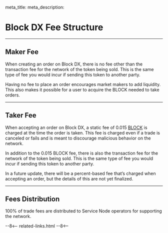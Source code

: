 meta_title: 
meta_description:

# Block DX Fee Structure

---

## Maker Fee
When creating an order on Block DX, there is no fee other than the transaction fee for the network of the token being sold. This is the same type of fee you would incur if sending this token to another party.

Having no fee to place an order encourages market makers to add liquidity. This also makes it possible for a user to acquire the BLOCK needed to take orders.

---

## Taker Fee
When accepting an order on Block DX, a static fee of 0.015 [BLOCK](/blockchain/introduction) is charged at the time the order is taken. This fee is charged even if a trade is canceled or fails and is meant to discourage malicious behavior on the network. 

In addition to the 0.015 BLOCK fee, there is also the transaction fee for the network of the token being sold. This is the same type of fee you would incur if sending this token to another party.

In a future update, there will be a percent-based fee that’s charged when accepting an order, but the details of this are not yet finalized.


---

## Fees Distribution
100% of trade fees are distributed to Service Node operators for supporting the network.












<!-- 
======= Start: Related Links Section =======
- This is the related links section at the bottom of each page.
- It lists the links in the relatedLinks array variable below.
	Example: relatedLinks = [{"name":"Blocknet Website","link":"https://blocknet.co"},{"name":"API Docs","link":"https://api.blocknet.co"}];
- If the array is empty, ie. relatedLinks = [], then the related links section will not be displayed.
related-links.html
- The template and logic for the related links section can be found in docs/snippets/related-links.html
- The base path is defaulted to docs/snippets/, which can be edited in the mkdocs.yml file
- The template and logic is linked with markdown_extensions: pymdownx.snippets
-->
<script type="text/javascript">
var relatedLinks = [];
</script>

--8<--
related-links.html
--8<-- 
<!-- 
======= End: Related Links Section ======= 
-->






